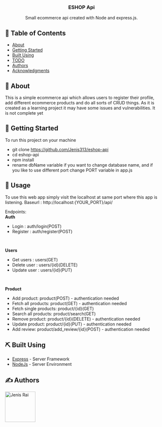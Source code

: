 
<h3 align="center">ESHOP Api</h3>

<p align="center"> Small ecommerce api created with Node and express.js.
    <br> 
</p>

## 📝 Table of Contents
- [About](#about)
- [Getting Started](#getting_started)
- [Built Using](#built_using)
- [TODO](#todo)
- [Authors](#authors)
- [Acknowledgments](#acknowledgement)

## 🧐 About <a name = "about"></a>
This is a simple ecommerce api which allows users to register their profile, add different ecommerce products and do all sorts of CRUD things. As it is created as a learning project it may have some issues and vulnerabilities. It is not complete yet 
## 🏁 Getting Started <a name = "getting_started"></a>
To run this project on your machine
- git clone https://github.com/Jenis313/eshop-api
- cd eshop-api
- npm install
- rename dbName variable if you want to change database name, and if you like to use different port change PORT variable in app.js

## 🎈 Usage <a name="usage"></a>

To use this web app simply visit the localhost at same port where this app is listening. 
Baseurl : http://localhost:{YOUR_PORT}/api/

Endpoints: 
<br/>
<b>Auth</b>
- Login : auth/login(POST)
- Register : auth/register(POST)

<br/>

<b>Users</b>
- Get users : users(GET)
- Delete user : users/{id}(DELETE)
- Update user : users/{id}(PUT)

<br/>

<b>Product</b>
- Add product: product(POST) - authentication needed
- Fetch all products: product(GET) - authentication needed
- Fetch single products: product/{id}(GET)
- Search all products: product/search(GET)
- Remove product: product/{id}(DELETE) - authentication needed
- Update product: product/{id}(PUT) - authentication needed
- Add review: product/add_review/{id}(POST) - authentication needed

## ⛏️ Built Using <a name = "built_using"></a>
- [Express](https://expressjs.com/) - Server Framework
- [NodeJs](https://nodejs.org/en/) - Server Environment

## ✍️ Authors <a name = "authors"></a>

<a href="https://github.com/Jenis313">
  <img src="https://avatars.githubusercontent.com/u/56223784" alt="Jenis Rai" width="100"/>
</a>